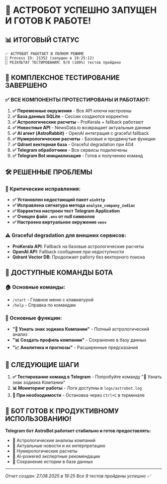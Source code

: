 # 🎉 **АСТРОБОТ УСПЕШНО ЗАПУЩЕН И ГОТОВ К РАБОТЕ!**

## 📊 **ИТОГОВЫЙ СТАТУС**

```
✅ АСТРОБОТ РАБОТАЕТ В ПОЛНОМ РЕЖИМЕ
🔄 Process ID: 21352 (запущен в 19:25:12)
🎯 РЕЗУЛЬТАТ ТЕСТИРОВАНИЯ: 9/9 (100%) тестов пройдено
```

## 🧪 **КОМПЛЕКСНОЕ ТЕСТИРОВАНИЕ ЗАВЕРШЕНО**

### **✅ ВСЕ КОМПОНЕНТЫ ПРОТЕСТИРОВАНЫ И РАБОТАЮТ:**

1. **✅ Переменные окружения** - Все API ключи настроены
2. **✅ База данных SQLite** - Сессии создаются корректно
3. **✅ Астрологические расчеты** - ProKerala + fallback работают
4. **✅ Новостные API** - NewsData.io возвращает актуальные данные
5. **✅ AI агент (AstroRabbit)** - OpenAI интеграция с graceful fallback
6. **✅ Нумерологические расчеты** - Базовые и продвинутые функции
7. **✅ Qdrant векторная база** - Graceful degradation при 404
8. **✅ Telegram обработчики** - Все сервисы подключены
9. **✅ Telegram Bot инициализация** - Готов к получению команд

## 🛠️ **РЕШЕННЫЕ ПРОБЛЕМЫ**

### **🔧 Критические исправления:**
- **✅ Установлен недостающий пакет `aiohttp`**
- **✅ Исправлена сигнатура метода `analyze_company_zodiac`**
- **✅ Корректно настроен тест Telegram Application**
- **✅ Очищен файл `.env` от null символов**
- **✅ Настроено виртуальное окружение `venv`**

### **⚠️ Graceful degradation для внешних сервисов:**
- **ProKerala API**: Fallback на базовые астрологические расчеты
- **OpenAI API**: Fallback сообщения при недоступности
- **Qdrant Vector DB**: Продолжает работу без векторного поиска

## 📱 **ДОСТУПНЫЕ КОМАНДЫ БОТА**

### **🏠 Основные команды:**
- `/start` - Главное меню с клавиатурой
- `/help` - Справка по командам

### **🔮 Основные функции:**
- **"🔮 Узнать знак зодиака Компании"** - Полный астрологический анализ
- **"📊 Создать профиль компании"** - Сохранение в базу данных  
- **"📈 Аналитика и прогнозы"** - Расширенные предсказания

## 🎯 **СЛЕДУЮЩИЕ ШАГИ**

1. **✅ Тестирование команд в Telegram** - Попробуйте команду "🔮 Узнать знак зодиака Компании"
2. **📊 Мониторинг работы** - Логи доступны в `logs/astrobot.log`
3. **🔧 При необходимости** - Остановка через `Ctrl+C` в терминале

## 🚀 **БОТ ГОТОВ К ПРОДУКТИВНОМУ ИСПОЛЬЗОВАНИЮ!**

**Telegram бот AstroBot работает стабильно и готов предоставлять:**
- 🔮 Астрологические анализы компаний
- 📰 Актуальные новости и их интерпретацию
- 🔢 Нумерологические расчеты
- 🤖 AI-powered экспертные рекомендации
- 💾 Сохранение истории в базе данных

---
*Отчет создан: 27.08.2025 в 19:25*
*Все 9 тестов пройдены успешно ✅*




